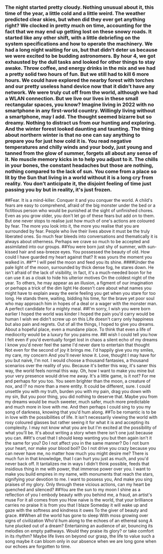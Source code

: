 ### The night started pretty cloudy. Nothing unusual about it, this time of the year, a little cold and a little weird. The weather predicted clear skies, but when did they ever get anything right? We clocked in pretty much on time, accounting for the fact that we may end up getting lost on these snowy roads. It started like any other shift, with a little debriefing on the system specifications and how to operate the machinery. We had a long night waiting for us, but that didn’t deter us because we were excited to be budding astronomers. By hour 4, we got exhausted by the dull tasks and looked for other things to stay awake. Throw coffee, and energy drinks in the mix and we had a pretty solid two hours of fun. But we still had to kill 6 more hours. We could have explored the nearby forest with torches and our pretty useless hand device now that it didn’t have any network. We were truly cut off from the world, although we had a WLAN connection. But we live our lives in these small rectangular spaces, you know? Imagine living in 2022 with no smartphone in any first-world country. Willingly living without a smartphone, may I add. The thought seemed bizarre but so dreamy. Nothing to distract us from our hunting and exploring. And the winter forest looked daunting and taunting. The thing about northern winter is that no one can say anything to prepare you for just how cold it is. You read negative temperatures and chilly winds and your body, just young and tanned from the glow of summer, forgets all about any sense of it. No muscle memory kicks in to help you adjust to it. The chills in your bones, the constant headaches but those are nothing, nothing compared to the lack of sun. You come from a place so lit by the Sun that living in a world without it is a long cry from reality. You don’t anticipate it, the disjoint feeling of time just passing you by but in reality, it's just frozen.
##Fear. It is a mind-killer. Conquer it and you conquer the world. A child's fears are easy to comprehend, afraid of the big monster under the bed or a fictitious person who would be punished at the sight of unfinished chores. Even as you grow older, you don't let go of these fears but add on to them. But one never stops to realise just how much of one's actions are coloured by fear. The more you look into it, the more you realise that you are surrounded by fear. People who live their lives above it must be the truly liberated ones. So much fear bleeds into conversations and thematically it is always about otherness. Perhaps we crave so much to be accepted and assimilated into our groups.
##You were born just shy of summer, with sun-kissed hair and sea-breeze eyes. You possessed the beauty of old. How could I have guarded my heart against that? It was yours the moment you walked in.
##** I will peel the moon and feed you its shine.
####Under the pale light of the moon, surrounded by thick dense fog, 
he stares down.
He isn't afraid of the lack of visibility, 
in fact, it's a much-needed boon 
for he can use it as a cloak to hide his ulterior motives
On the coldest night of the year.
To others, he may appear as an illusion,
a figment of our imagination 
or perhaps a trick of the dim light 
He doesn't care about what names you might have 
to explain away the eerie feeling you get when you stare for too long.
He stands there, waiting, bidding his time,
for the brave yet poor soul who may approach him
in hopes of a deal or a wager with the monster man.
A perfect candidate for a mighty meal.
##I'm sorry, I wish you were born earlier
I hoped the world was kinder
I hoped the pain you'd carry would be human
I wish we didn't screw up on this 
Life doesn't carry only happiness but also pain and regrets. Out of all the things, I hoped to give you dreams.
About a hopeful place, even a mundane place. 
To think that even a life of mediocrity would be a luxury for you pains me.
##I wish I could tell you how I felt
even if you'd eventually forget
lost in chaos 
a silent echo of my dreams
I know you'd never feel the same
I'd never dare to entertain that thought 
Not even for the second of joy it brings me.
I'd happily give you my smiles, my care, my concern
And you'll never know it.
Love, thought I may have for you
but naivè, I'm not.
I would choose a thousand fantasies, a thousand scenarios over the reality of you.
Because it's better this way,
it's saner this way,
the world feels normal this way.
Oh, how I want to make you mine
but your very presence would drive me away.
It's a little game, is it not?
For me and perhaps for you too.
You seem brighter than the moon,
a creature of nox,
and I? no more than a mere entity.
It could be different, sure.
I could unsettle you with my truth,
burden you with my pain,
drag you down with my sin,
But you poor thing, you did nothing to deserve that.
Maybe you from my dreams would be much sweeter, much safer, much more predictable and much more in love with me.
And then perhaps I could sing to you
my song of darkness,
knowing that you'd hum along.
##To be romantic is to be in love with the  possibilities of life. It isn't necessarily viewing the world with rosy coloured glasses but rather seeing it for what it is and accepting its complexity. I may not know what you are but I'm excited at the possibility of what you'll be. It's about writing a story when there isn't one just because you can.
##It's cruel that I should keep wanting you 
but then again isn't it the same for you?
Do I not affect you in the same manner?
Do I not burn your heart, nor make your blood boil?
Do I not drive you crazy because you can never have me, no matter how much you might desire me?
There is much fun in that knowledge,
that I can hurt you just as much,
and you'd never back off.
It tantalizes me in ways I didn't think possible, feeds that insidious thing in me with power,
that immense power over you.
I want to make you build empires in my name,
with monuments that reach the stars, signifying your devotion to me.
I want to possess you,
 And make you sing praises of my glory.
Only through these vicious actions,
can my heart be quenched and silenced?
##You are the sun to my moon
I shine as a reflection of you
I embody beauty with you behind me,
a fraud, an artist's muse
For it all comes from you
How naive is the world,
that your brilliance carries no praise
It is from you that I blaze
Someday it will wake up and gaze
with the softness and kindness it owes
To the giver of beauty and grace.
##When all the world has gone to sleep
With moss growing over signs of civilization
Who'd hum along to the echoes 
of an ethereal song 
A tune plucked out of a dream?
Entertaining an audience of air,
bouncing its melodies on empty pathways.
Would they praise its glory?
or take comfort in its rhythm? 
Maybe life lives on beyond our grasp, the life to value such a song
maybe it can bloom only in our absence when we are long gone
when our echoes are forgotten to time.



